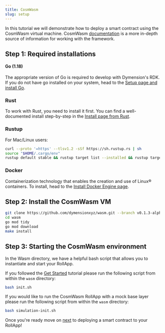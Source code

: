```yaml
---
title: CosmWasm
slug: setup
---
```


In this tutorial we will demonstrate how to deploy a smart contract using the CosmWasm virtual machine. CosmWasm [documentation](https://docs.cosmwasm.com/docs/1.0/) is a more in-depth source of information for working with the framework.

## Step 1: Required installations

#### <b>Go (1.18)</b>

The appropriate version of Go is required to develop with Dymension's RDK. If you do not have go installed on your system, head to the [Setup page and install Go](/docs/develop/get-started/setup.mdx).

### Rust

To work with Rust, you need to install it first. You can find a well-documented install step-by-step in the [Install page from Rust](https://www.rust-lang.org/tools/install).

### Rustup

For Mac/Linux users:

```bash
curl --proto '=https' --tlsv1.2 -sSf https://sh.rustup.rs | sh
source "$HOME/.cargo/env"
rustup default stable && rustup target list --installed && rustup target add wasm32-unknown-unknown
```

### Docker

Containerization technology that enables the creation and use of Linux® containers. To install, head to the [Install Docker Engine page](https://docs.docker.com/engine/install/).

## Step 2: Install the CosmWasm VM

```bash
git clone https://github.com/dymensionxyz/wasm.git --branch v0.1.3-alpha
cd wasm
go mod tidy
go mod download
make install
```

## Step 3: Starting the CosmWasm environment

In the Wasm directory, we have a helpful bash script that allows you to instantiate and start your RollApp.

If you followed the [Get Started](/docs/develop/get-started/setup.mdx) tutorial please run the following script from within the `wasm` directory:

```bash
bash init.sh
```

If you would like to run the CosmWasm RollApp with a mock base layer please run the following script from within the `wasm` directory:

```bash
bash simulation-init.sh
```

Once you're ready move on [next](/docs/develop/build/cosmwasm/deploy.md) to deploying a smart contract to your RollApp!
